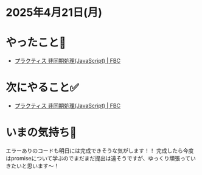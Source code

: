 # 2025年4月21日(月)

# やったこと📝

- [プラクティス 非同期処理\(JavaScript\) \| FBC](https://bootcamp.fjord.jp/practices/204)

# 次にやること✅

- [プラクティス 非同期処理\(JavaScript\) \| FBC](https://bootcamp.fjord.jp/practices/204)

# いまの気持ち🫶

エラーありのコードも明日には完成できそうな気がします！！
完成したら今度はpromiseについて学ぶのでまだまだ提出は遠そうですが、ゆっくり頑張っていきたいと思います〜！
